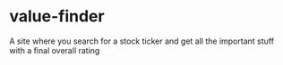 # value-finder
A site where you search for a stock ticker and get all the important stuff with a final overall rating
